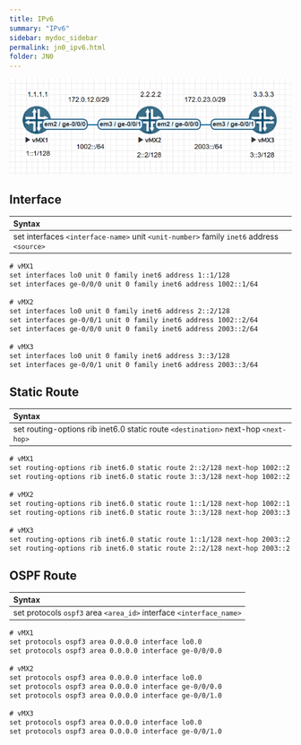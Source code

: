 ```yaml
---
title: IPv6
summary: "IPv6"
sidebar: mydoc_sidebar
permalink: jn0_ipv6.html
folder: JN0
---
```


![](img/4.png)

## Interface

| Syntax |
|:---|
| set interfaces `<interface-name>` unit `<unit-number>` family `inet6` address `<source>` |

```
# vMX1
set interfaces lo0 unit 0 family inet6 address 1::1/128
set interfaces ge-0/0/0 unit 0 family inet6 address 1002::1/64

# vMX2
set interfaces lo0 unit 0 family inet6 address 2::2/128
set interfaces ge-0/0/1 unit 0 family inet6 address 1002::2/64
set interfaces ge-0/0/0 unit 0 family inet6 address 2003::2/64

# vMX3
set interfaces lo0 unit 0 family inet6 address 3::3/128
set interfaces ge-0/0/1 unit 0 family inet6 address 2003::3/64
```

## Static Route

| Syntax |
|:---|
| set routing-options rib inet6.0 static route `<destination>` next-hop `<next-hop>` |

```
# vMX1
set routing-options rib inet6.0 static route 2::2/128 next-hop 1002::2
set routing-options rib inet6.0 static route 3::3/128 next-hop 1002::2

# vMX2
set routing-options rib inet6.0 static route 1::1/128 next-hop 1002::1
set routing-options rib inet6.0 static route 3::3/128 next-hop 2003::3

# vMX3
set routing-options rib inet6.0 static route 1::1/128 next-hop 2003::2
set routing-options rib inet6.0 static route 2::2/128 next-hop 2003::2
```

## OSPF Route

| Syntax |
|:---|
| set protocols `ospf3` area `<area_id>` interface `<interface_name>` |

```
# vMX1
set protocols ospf3 area 0.0.0.0 interface lo0.0
set protocols ospf3 area 0.0.0.0 interface ge-0/0/0.0

# vMX2
set protocols ospf3 area 0.0.0.0 interface lo0.0
set protocols ospf3 area 0.0.0.0 interface ge-0/0/0.0
set protocols ospf3 area 0.0.0.0 interface ge-0/0/1.0

# vMX3
set protocols ospf3 area 0.0.0.0 interface lo0.0
set protocols ospf3 area 0.0.0.0 interface ge-0/0/1.0
```